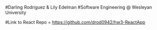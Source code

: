 #Darling Rodriguez & Lily Edelman
#Software Engineering @ Wesleyan University


#Link to React Repo = https://github.com/drod0942/hw3-ReactApp